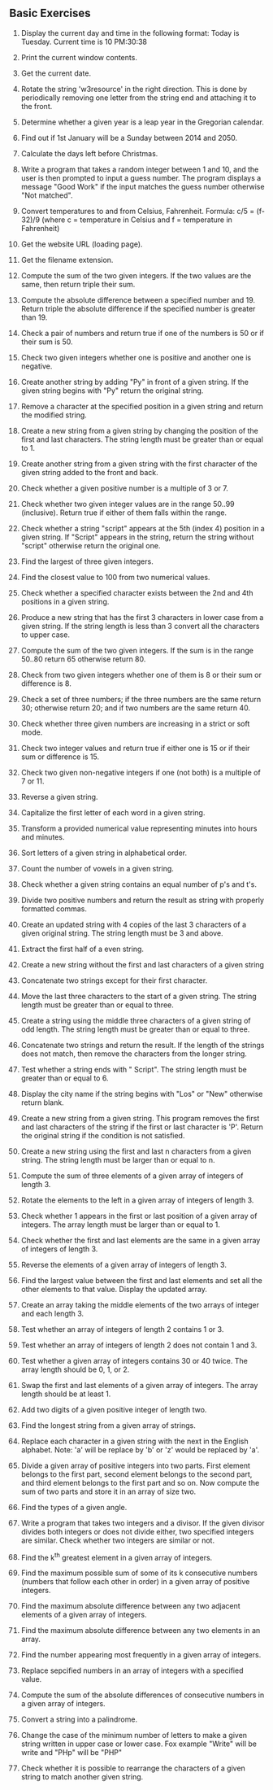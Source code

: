 ## Basic Exercises

1. Display the current day and time in the following format: Today is Tuesday. Current time is 10 PM:30:38

2. Print the current window contents.
3. Get the current date.
4. Rotate the string 'w3resource' in the right direction. This is done by periodically removing one letter from the string end and attaching it to the front.
5. Determine whether a given year is a leap year in the Gregorian calendar.
6. Find out if 1st January will be a Sunday between 2014 and 2050.
7. Calculate the days left before Christmas.
8. Write a program that takes a random integer between 1 and 10, and the user is then prompted to input a guess number. The program displays a message "Good Work" if the input matches the guess number otherwise "Not matched".
9. Convert temperatures to and from Celsius, Fahrenheit. Formula: c/5 = (f-32)/9 (where c = temperature in Celsius and f = temperature in Fahrenheit)
10. Get the website URL (loading page).
11. Get the filename extension.
12. Compute the sum of the two given integers. If the two values are the same, then return triple their sum.
13. Compute the absolute difference between a specified number and 19. Return triple the absolute difference if the specified number is greater than 19.
14. Check a pair of numbers and return true if one of the numbers is 50 or if their sum is 50.
15. Check two given integers whether one is positive and another one is negative.
16. Create another string by adding "Py" in front of a given string. If the given string begins with "Py" return the original string.
17. Remove a character at the specified position in a given string and return the modified string.
18. Create a new string from a given string by changing the position of the first and last characters. The string length must be greater than or equal to 1.
19. Create another string from a given string with the first character of the given string added to the front and back.
20. Check whether a given positive number is a multiple of 3 or 7.
21. Check whether two given integer values are in the range 50..99 (inclusive). Return true if either of them falls within the range.
22. Check whether a string "script" appears at the 5th (index 4) position in a given string. If "Script" appears in the string, return the string without "script" otherwise return the original one.
23. Find the largest of three given integers.
24. Find the closest value to 100 from two numerical values.
25. Check whether a specified character exists between the 2nd and 4th positions in a given string.
26. Produce a new string that has the first 3 characters in lower case from a given string. If the string length is less than 3 convert all the characters to upper case.
27. Compute the sum of the two given integers. If the sum is in the range 50..80 return 65 otherwise return 80.
28. Check from two given integers whether one of them is 8 or their sum or difference is 8.
29. Check a set of three numbers; if the three numbers are the same return 30; otherwise return 20; and if two numbers are the same return 40.
30. Check whether three given numbers are increasing in a strict or soft mode.
31. Check two integer values and return true if either one is 15 or if their sum or difference is 15.
32. Check two given non-negative integers if one (not both) is a multiple of 7 or 11.
33. Reverse a given string.
34. Capitalize the first letter of each word in a given string.
35. Transform a provided numerical value representing minutes into hours and minutes.
36. Sort letters of a given string in alphabetical order.
37. Count the number of vowels in a given string.
38. Check whether a given string contains an equal number of p's and t's.
39. Divide two positive numbers and return the result as string with properly formatted commas.
40. Create an updated string with 4 copies of the last 3 characters of a given original string. The string length must be 3 and above.
41. Extract the first half of a even string.
42. Create a new string without the first and last characters of a given string
43. Concatenate two strings except for their first character.
44. Move the last three characters to the start of a given string. The string length must be greater than or equal to three.
45. Create a string using the middle three characters of a given string of odd length. The string length must be greater than or equal to three.
46. Concatenate two strings and return the result. If the length of the strings does not match, then remove the characters from the longer string.
47. Test whether a string ends with " Script". The string length must be greater than or equal to 6.
48. Display the city name if the string begins with "Los" or "New" otherwise return blank.
49. Create a new string from a given string. This program removes the first and last characters of the string if the first or last character is 'P'. Return the original string if the condition is not satisfied.
50. Create a new string using the first and last n characters from a given string. The string length must be larger than or equal to n.
51. Compute the sum of three elements of a given array of integers of length 3.
52. Rotate the elements to the left in a given array of integers of length 3.
53. Check whether 1 appears in the first or last position of a given array of integers. The array length must be larger than or equal to 1.
54. Check whether the first and last elements are the same in a given array of integers of length 3.
55. Reverse the elements of a given array of integers of length 3.
56. Find the largest value between the first and last elements and set all the other elements to that value. Display the updated array.
57. Create an array taking the middle elements of the two arrays of integer and each length 3.
58. Test whether an array of integers of length 2 contains 1 or 3.
59. Test whether an array of integers of length 2 does not contain 1 and 3.
60. Test whether a given array of integers contains 30 or 40 twice. The array length should be 0, 1, or 2.
61. Swap the first and last elements of a given array of integers. The array length should be at least 1.
62. Add two digits of a given positive integer of length two.
63. Find the longest string from a given array of strings.
64. Replace each character in a given string with the next in the English alphabet. Note: 'a' will be replace by 'b' or 'z' would be replaced by 'a'.
65. Divide a given array of positive integers into two parts. First element belongs to the first part, second element belongs to the second part, and third element belongs to the first part and so on. Now compute the sum of two parts and store it in an array of size two.
66. Find the types of a given angle.
67. Write a program that takes two integers and a divisor. If the given divisor divides both integers or does not divide either, two specified integers are similar. Check whether two integers are similar or not.
68. Find the k<sup>th</sup> greatest element in a given array of integers.
69. Find the maximum possible sum of some of its k consecutive numbers (numbers that follow each other in order) in a given array of positive integers.
70. Find the maximum absolute difference between any two adjacent elements of a given array of integers.
71. Find the maximum absolute difference between any two elements in an array.
72. Find the number appearing most frequently in a given array of integers.
73. Replace sepcified numbers in an array of integers with a specified value.
74. Compute the sum of the absolute differences of consecutive numbers in a given array of integers.
75. Convert a string into a palindrome.
76. Change the case of the minimum number of letters to make a given string written in upper case or lower case. Fox example "Write" will be write and "PHp" will be "PHP"
77. Check whether it is possible to rearrange the characters of a given string to match another given string.
